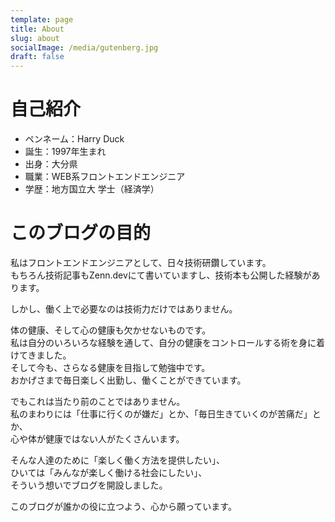 ```yaml
---
template: page
title: About
slug: about
socialImage: /media/gutenberg.jpg
draft: false
---
```

# 自己紹介

* ペンネーム：Harry Duck
* 誕生：1997年生まれ
* 出身：大分県
* 職業：WEB系フロントエンドエンジニア
* 学歴：地方国立大 学士（経済学）

# このブログの目的

私はフロントエンドエンジニアとして、日々技術研鑽しています。  
もちろん技術記事もZenn.devにて書いていますし、技術本も公開した経験があります。  

しかし、働く上で必要なのは技術力だけではありません。  

体の健康、そして心の健康も欠かせないものです。  
私は自分のいろいろな経験を通して、自分の健康をコントロールする術を身に着けてきました。  
そして今も、さらなる健康を目指して勉強中です。  
おかげさまで毎日楽しく出勤し、働くことができています。  

でもこれは当たり前のことではありません。  
私のまわりには「仕事に行くのが嫌だ」とか、「毎日生きていくのが苦痛だ」とか、  
心や体が健康ではない人がたくさんいます。  

そんな人達のために「楽しく働く方法を提供したい」、  
ひいては「みんなが楽しく働ける社会にしたい」、  
そういう想いでブログを開設しました。  

このブログが誰かの役に立つよう、心から願っています。